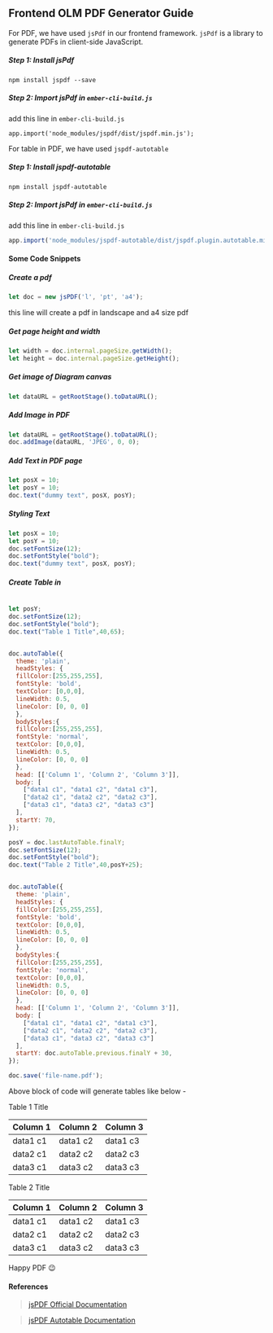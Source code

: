## Frontend OLM PDF Generator Guide

For PDF, we have used `jsPdf` in our frontend framework. `jsPdf` is a library to generate PDFs in client-side JavaScript.

##### Step 1: Install jsPdf
```
npm install jspdf --save
```
##### Step 2: Import jsPdf in `ember-cli-build.js`
add this line in `ember-cli-build.js`
```
app.import('node_modules/jspdf/dist/jspdf.min.js');
```
For table in PDF, we have used `jspdf-autotable` 

##### Step 1: Install jspdf-autotable
```
npm install jspdf-autotable
```
##### Step 2: Import jsPdf in `ember-cli-build.js`
add this line in `ember-cli-build.js`
```javascript
app.import('node_modules/jspdf-autotable/dist/jspdf.plugin.autotable.min.js');
```

#### Some Code Snippets


##### Create a pdf
```javascript
let doc = new jsPDF('l', 'pt', 'a4');
```
this line will create a pdf in landscape and a4 size pdf

##### Get page height and width
```javascript
let width = doc.internal.pageSize.getWidth();
let height = doc.internal.pageSize.getHeight();
```

##### Get image of Diagram canvas
```javascript
let dataURL = getRootStage().toDataURL();
```

##### Add Image in PDF
```javascript
let dataURL = getRootStage().toDataURL();
doc.addImage(dataURL, 'JPEG', 0, 0);
```

##### Add Text in PDF page
```javascript
let posX = 10;
let posY = 10;
doc.text("dummy text", posX, posY);
```

##### Styling Text
```javascript
let posX = 10;
let posY = 10;
doc.setFontSize(12);
doc.setFontStyle("bold");
doc.text("dummy text", posX, posY);
```

##### Create Table in 
```javascript

let posY;
doc.setFontSize(12);
doc.setFontStyle("bold");
doc.text("Table 1 Title",40,65);


doc.autoTable({
  theme: 'plain',
  headStyles: {
  fillColor:[255,255,255],
  fontStyle: 'bold',
  textColor: [0,0,0],
  lineWidth: 0.5,
  lineColor: [0, 0, 0]
  },
  bodyStyles:{
  fillColor:[255,255,255],
  fontStyle: 'normal',
  textColor: [0,0,0],
  lineWidth: 0.5,
  lineColor: [0, 0, 0]
  },
  head: [['Column 1', 'Column 2', 'Column 3']],
  body: [
    ["data1 c1", "data1 c2", "data1 c3"],
    ["data2 c1", "data2 c2", "data2 c3"],
    ["data3 c1", "data3 c2", "data3 c3"]
  ],
  startY: 70,
});

posY = doc.lastAutoTable.finalY;
doc.setFontSize(12);
doc.setFontStyle("bold");
doc.text("Table 2 Title",40,posY+25);


doc.autoTable({
  theme: 'plain',
  headStyles: {
  fillColor:[255,255,255],
  fontStyle: 'bold',
  textColor: [0,0,0],
  lineWidth: 0.5,
  lineColor: [0, 0, 0]
  },
  bodyStyles:{
  fillColor:[255,255,255],
  fontStyle: 'normal',
  textColor: [0,0,0],
  lineWidth: 0.5,
  lineColor: [0, 0, 0]
  },
  head: [['Column 1', 'Column 2', 'Column 3']],
  body: [
    ["data1 c1", "data1 c2", "data1 c3"],
    ["data2 c1", "data2 c2", "data2 c3"],
    ["data3 c1", "data3 c2", "data3 c3"]
  ],
  startY: doc.autoTable.previous.finalY + 30,
});

doc.save('file-name.pdf');
```
Above block of code will generate tables like below - 

Table 1 Title

| Column 1 	| Column 2 	| Column 3 	|
|----------	|----------	|----------	|
| data1 c1 	| data1 c2 	| data1 c3 	|
| data2 c1 	| data2 c2 	| data2 c3 	|
| data3 c1 	| data3 c2 	| data3 c3 	|

Table 2 Title

| Column 1 	| Column 2 	| Column 3 	|
|----------	|----------	|----------	|
| data1 c1 	| data1 c2 	| data1 c3 	|
| data2 c1 	| data2 c2 	| data2 c3 	|
| data3 c1 	| data3 c2 	| data3 c3 	|
Happy PDF :wink: 

#### References

>[jsPDF Official Documentation](https://rawgit.com/MrRio/jsPDF/master/docs/)

>[jsPDF Autotable Documentation](https://www.npmjs.com/package/jspdf-autotable/v/2.0.9)
